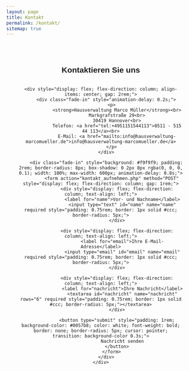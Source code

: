 ```yaml
---
layout: page
title: Kontakt
permalink: /kontakt/
sitemap: true
---
```

<section style="max-width: 900px; margin: auto; padding: 2rem; font-family: sans-serif; text-align: center;">
    <h1 style="margin-bottom: 2rem;">Kontaktieren Sie uns</h1>

    <div style="display: flex; flex-direction: column; align-items: center; gap: 2rem;">
        <div class="fade-in" style="animation-delay: 0.2s;">
            <p>
                <strong>Hausverwaltung Marco Müller</strong><br>
                Markgrafstraße 29<br>
                30419 Hannover<br>
                Telefon: <a href="tel:+4951151544113">0511 - 515 44 113</a><br>
                E-Mail: <a href="mailto:info@hausverwaltung-marcomueller.de">info@hausverwaltung-marcomueller.de</a>
            </p>
        </div>

        <div class="fade-in" style="background: #f9f9f9; padding: 2rem; border-radius: 8px; box-shadow: 0 2px 8px rgba(0, 0, 0, 0.1); width: 100%; max-width: 600px; animation-delay: 0.8s;">
            <form action="kontakt_aufnehmen.php" method="POST" style="display: flex; flex-direction: column; gap: 1rem;">
                <div style="display: flex; flex-direction: column; text-align: left;">
                    <label for="name">Vor- und Nachname</label>
                    <input type="text" id="name" name="name" required style="padding: 0.75rem; border: 1px solid #ccc; border-radius: 5px;">
                </div>

                <div style="display: flex; flex-direction: column; text-align: left;">
                    <label for="email">Ihre E-Mail-Adresse</label>
                    <input type="email" id="email" name="email" required style="padding: 0.75rem; border: 1px solid #ccc; border-radius: 5px;">
                </div>

                <div style="display: flex; flex-direction: column; text-align: left;">
                    <label for="nachricht">Ihre Nachricht</label>
                    <textarea id="nachricht" name="nachricht" rows="6" required style="padding: 0.75rem; border: 1px solid #ccc; border-radius: 5px;"></textarea>
                </div>

                <button type="submit" style="padding: 1rem; background-color: #0057b8; color: white; font-weight: bold; border: none; border-radius: 5px; cursor: pointer; transition: background-color 0.3s;">
                    Nachricht senden
                </button>
            </form>
        </div>
    </div>
</section>

<style>
    button:hover {
        background-color: #004499;
    }

    /* Basis-Animation */
    .fade-in {
        opacity: 0;
        transform: translateY(20px);
        animation: fadeInAnimation 1s ease-out forwards;
    }

    /* Keyframes */
    @keyframes fadeInAnimation {
        to {
            opacity: 1;
            transform: translateY(0);
        }
    }
</style>
